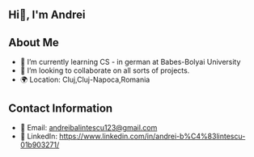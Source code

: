 ## Hi👋, I'm Andrei

## About Me
- 🌱 I’m currently learning CS - in german at Babes-Bolyai University
- 👯 I’m looking to collaborate on all sorts of projects.
- 🌍 Location: Cluj,Cluj-Napoca,Romania

## Contact Information

- 📧 Email: andreibalintescu123@gmail.com
- 💼 LinkedIn: https://www.linkedin.com/in/andrei-b%C4%83lintescu-01b903271/
